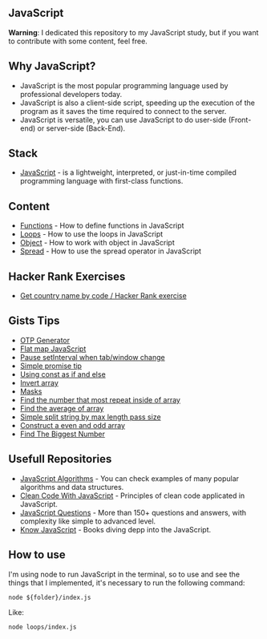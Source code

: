 ## JavaScript

**Warning**: I dedicated this repository to my JavaScript study, but if you want to contribute with some content, feel free.

## Why JavaScript?

- JavaScript is the most popular programming language used by professional developers today.
- JavaScript is also a client-side script, speeding up the execution of the program as it saves the time required to connect to the server.
- JavaScript is versatile, you can use JavaScript to do user-side (Front-end) or server-side (Back-End).

## Stack

- [JavaScript](https://developer.mozilla.org/docs/Web/JavaScript) - is a lightweight, interpreted, or just-in-time compiled programming language with first-class functions.

## Content

- [Functions](https://github.com/PedroGaletti/javascript/tree/main/functions/index.js) - How to define functions in JavaScript
- [Loops](https://github.com/PedroGaletti/javascript/tree/main/loops/index.js) - How to use the loops in JavaScript
- [Object](https://github.com/PedroGaletti/javascript/tree/main/object/index.js) - How to work with object in JavaScript
- [Spread](https://github.com/PedroGaletti/javascript/tree/main/spread/index.js) - How to use the spread operator in JavaScript

## Hacker Rank Exercises

- [Get country name by code / Hacker Rank exercise](https://gist.github.com/PedroGaletti/3391f8139a77d98237a0faff466bf0a5)

## Gists Tips

- [OTP Generator](https://gist.github.com/PedroGaletti/2b565e0545e4cc5588721dec79f34dd6)
- [Flat map JavaScript](https://gist.github.com/PedroGaletti/3f21e4ea2c63d312644d0b2b44ad4abc)
- [Pause setInterval when tab/window change](https://gist.github.com/PedroGaletti/825fa3e67a578f8128a54ae1984008b2)
- [Simple promise tip](https://gist.github.com/PedroGaletti/289e7da5193d665d5511d5101ff6a26c)
- [Using const as if and else](https://gist.github.com/PedroGaletti/3f081a2046a0df91ecfe49f8b07d17a8)
- [Invert array](https://gist.github.com/PedroGaletti/a988a84354bfd046bf00bd6598ccf7e5)
- [Masks](https://gist.github.com/PedroGaletti/94e4e7587672698f9d00b9b9f87b179c)
- [Find the number that most repeat inside of array](https://gist.github.com/PedroGaletti/3c2345183a18766335cbdef59eb12b3b)
- [Find the average of array](https://gist.github.com/PedroGaletti/f2fe9a8ff2005e1cafe607d2e3f00b9c)
- [Simple split string by max length pass size](https://gist.github.com/PedroGaletti/6e99f453c9d53debd08673eae193445c)
- [Construct a even and odd array](https://gist.github.com/PedroGaletti/f88c3cfa8deac2fb76be4aeb4c795cf0)
- [Find The Biggest Number](https://gist.github.com/PedroGaletti/c1a14b096a5673e7220425b83cef0ba2)

## Usefull Repositories

- [JavaScript Algorithms](https://github.com/trekhleb/javascript-algorithms) - You can check examples of many popular algorithms and data structures.
- [Clean Code With JavaScript](https://github.com/ryanmcdermott/clean-code-javascript) - Principles of clean code applicated in JavaScript.
- [JavaScript Questions](https://github.com/lydiahallie/javascript-questions) - More than 150+ questions and answers, with complexity like simple to advanced level.
- [Know JavaScript](https://github.com/getify/You-Dont-Know-JS) - Books diving depp into the JavaScript.

## How to use

I'm using node to run JavaScript in the terminal, so to use and see the things that I implemented, it's necessary to run the following command:

```
node ${folder}/index.js
```

Like:

```
node loops/index.js
```
